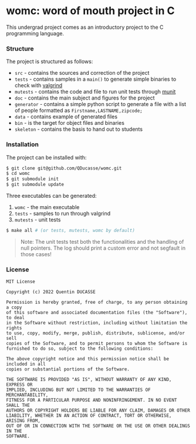 # womc: word of mouth project in C

This undergrad project comes as an introductory project to the C programming language. 

### Structure

The project is structured as follows:

- `src` - contains the sources and correction of the project
- `tests` - contains samples in a `main()` to generate simple binaries to check with [valgrind](https://valgrind.org/)
- `mutests` - contains the code and file to run unit tests through [munit](https://nemequ.github.io/munit/)
- `doc` - contains the main subject and figures for the project
- `generator` - contains a simple python script to generate a file with a list of people formatted as `Firstname,LASTNAME,zipcode;`
- `data` - contains example of generated files 
- `bin` - is the target for object files and binaries
- `skeleton` - contains the basis to hand out to students

### Installation

The project can be installed with:

```bash
$ git clone git@github.com/QDucasse/womc.git
$ cd womc
$ git submodule init
$ git submodule update
```

Three executables can be generated: 
1. `womc` - the main executable
2. `tests` - samples to run through valgrind
3. `mutests` - unit tests 

```bash
$ make all # (or tests, mutests, womc by default)
```

> Note: The unit tests test both the functionalities and the handling of null pointers. The log should print a custom error and not segfault in those cases!

### License

```
MIT License

Copyright (c) 2022 Quentin DUCASSE

Permission is hereby granted, free of charge, to any person obtaining a copy
of this software and associated documentation files (the "Software"), to deal
in the Software without restriction, including without limitation the rights
to use, copy, modify, merge, publish, distribute, sublicense, and/or sell
copies of the Software, and to permit persons to whom the Software is
furnished to do so, subject to the following conditions:

The above copyright notice and this permission notice shall be included in all
copies or substantial portions of the Software.

THE SOFTWARE IS PROVIDED "AS IS", WITHOUT WARRANTY OF ANY KIND, EXPRESS OR
IMPLIED, INCLUDING BUT NOT LIMITED TO THE WARRANTIES OF MERCHANTABILITY,
FITNESS FOR A PARTICULAR PURPOSE AND NONINFRINGEMENT. IN NO EVENT SHALL THE
AUTHORS OR COPYRIGHT HOLDERS BE LIABLE FOR ANY CLAIM, DAMAGES OR OTHER
LIABILITY, WHETHER IN AN ACTION OF CONTRACT, TORT OR OTHERWISE, ARISING FROM,
OUT OF OR IN CONNECTION WITH THE SOFTWARE OR THE USE OR OTHER DEALINGS IN THE
SOFTWARE.
```
